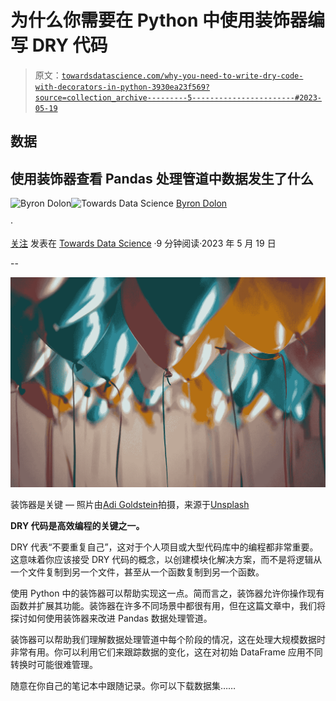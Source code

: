 # 为什么你需要在 Python 中使用装饰器编写 DRY 代码

> 原文：[`towardsdatascience.com/why-you-need-to-write-dry-code-with-decorators-in-python-3930ea23f569?source=collection_archive---------5-----------------------#2023-05-19`](https://towardsdatascience.com/why-you-need-to-write-dry-code-with-decorators-in-python-3930ea23f569?source=collection_archive---------5-----------------------#2023-05-19)

## 数据

## 使用装饰器查看 Pandas 处理管道中数据发生了什么

[](https://byrondolon.medium.com/?source=post_page-----3930ea23f569--------------------------------)![Byron Dolon](https://byrondolon.medium.com/?source=post_page-----3930ea23f569--------------------------------)[](https://towardsdatascience.com/?source=post_page-----3930ea23f569--------------------------------)![Towards Data Science](https://towardsdatascience.com/?source=post_page-----3930ea23f569--------------------------------) [Byron Dolon](https://byrondolon.medium.com/?source=post_page-----3930ea23f569--------------------------------)

·

[关注](https://medium.com/m/signin?actionUrl=https%3A%2F%2Fmedium.com%2F_%2Fsubscribe%2Fuser%2F6b5d063df5dd&operation=register&redirect=https%3A%2F%2Ftowardsdatascience.com%2Fwhy-you-need-to-write-dry-code-with-decorators-in-python-3930ea23f569&user=Byron+Dolon&userId=6b5d063df5dd&source=post_page-6b5d063df5dd----3930ea23f569---------------------post_header-----------) 发表在 [Towards Data Science](https://towardsdatascience.com/?source=post_page-----3930ea23f569--------------------------------) ·9 分钟阅读·2023 年 5 月 19 日[](https://medium.com/m/signin?actionUrl=https%3A%2F%2Fmedium.com%2F_%2Fvote%2Ftowards-data-science%2F3930ea23f569&operation=register&redirect=https%3A%2F%2Ftowardsdatascience.com%2Fwhy-you-need-to-write-dry-code-with-decorators-in-python-3930ea23f569&user=Byron+Dolon&userId=6b5d063df5dd&source=-----3930ea23f569---------------------clap_footer-----------)

--

[](https://medium.com/m/signin?actionUrl=https%3A%2F%2Fmedium.com%2F_%2Fbookmark%2Fp%2F3930ea23f569&operation=register&redirect=https%3A%2F%2Ftowardsdatascience.com%2Fwhy-you-need-to-write-dry-code-with-decorators-in-python-3930ea23f569&source=-----3930ea23f569---------------------bookmark_footer-----------)![](img/c0ac300ed86456b49bd3ab5a61fdcd44.png)

装饰器是关键 — 照片由[Adi Goldstein](https://unsplash.com/@adigold1?utm_source=medium&utm_medium=referral)拍摄，来源于[Unsplash](https://unsplash.com/?utm_source=medium&utm_medium=referral)

**DRY 代码是高效编程的关键之一。**

DRY 代表“不要重复自己”，这对于个人项目或大型代码库中的编程都非常重要。这意味着你应该接受 DRY 代码的概念，以创建模块化解决方案，而不是将逻辑从一个文件复制到另一个文件，甚至从一个函数复制到另一个函数。

使用 Python 中的装饰器可以帮助实现这一点。简而言之，装饰器允许你操作现有函数并扩展其功能。装饰器在许多不同场景中都很有用，但在这篇文章中，我们将探讨如何使用装饰器来改进 Pandas 数据处理管道。

装饰器可以帮助我们理解数据处理管道中每个阶段的情况，这在处理大规模数据时非常有用。你可以利用它们来跟踪数据的变化，这在对初始 DataFrame 应用不同转换时可能很难管理。

随意在你自己的笔记本中跟随记录。你可以下载数据集……
